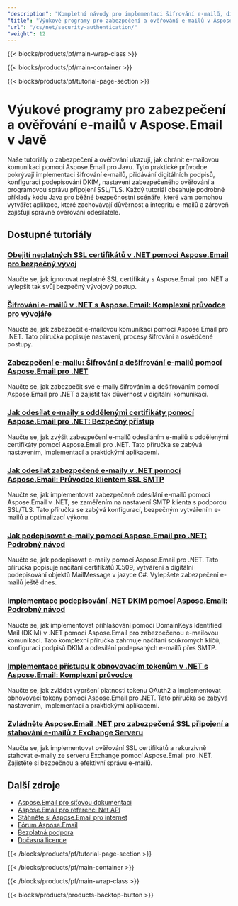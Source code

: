 ```yaml
---
"description": "Kompletní návody pro implementaci šifrování e-mailů, digitálních podpisů, podepisování DKIM a bezpečného ověřování pomocí Aspose.Email pro Javu."
"title": "Výukové programy pro zabezpečení a ověřování e-mailů v Aspose.Email v Javě"
"url": "/cs/net/security-authentication/"
"weight": 12
---
```


{{< blocks/products/pf/main-wrap-class >}}

{{< blocks/products/pf/main-container >}}

{{< blocks/products/pf/tutorial-page-section >}}
# Výukové programy pro zabezpečení a ověřování e-mailů v Aspose.Email v Javě

Naše tutoriály o zabezpečení a ověřování ukazují, jak chránit e-mailovou komunikaci pomocí Aspose.Email pro Javu. Tyto praktické průvodce pokrývají implementaci šifrování e-mailů, přidávání digitálních podpisů, konfiguraci podepisování DKIM, nastavení zabezpečeného ověřování a programovou správu připojení SSL/TLS. Každý tutoriál obsahuje podrobné příklady kódu Java pro běžné bezpečnostní scénáře, které vám pomohou vytvářet aplikace, které zachovávají důvěrnost a integritu e-mailů a zároveň zajišťují správné ověřování odesílatele.

## Dostupné tutoriály

### [Obejití neplatných SSL certifikátů v .NET pomocí Aspose.Email pro bezpečný vývoj](./handle-invalid-ssl-certificates-aspose-email-net/)
Naučte se, jak ignorovat neplatné SSL certifikáty s Aspose.Email pro .NET a vylepšit tak svůj bezpečný vývojový postup.

### [Šifrování e-mailů v .NET s Aspose.Email: Komplexní průvodce pro vývojáře](./email-encryption-aspose-email-net-guide/)
Naučte se, jak zabezpečit e-mailovou komunikaci pomocí Aspose.Email pro .NET. Tato příručka popisuje nastavení, procesy šifrování a osvědčené postupy.

### [Zabezpečení e-mailu: Šifrování a dešifrování e-mailů pomocí Aspose.Email pro .NET](./email-security-aspose-email-net/)
Naučte se, jak zabezpečit své e-maily šifrováním a dešifrováním pomocí Aspose.Email pro .NET a zajistit tak důvěrnost v digitální komunikaci.

### [Jak odesílat e-maily s oddělenými certifikáty pomocí Aspose.Email pro .NET: Bezpečný přístup](./send-email-detached-certificate-aspose-net/)
Naučte se, jak zvýšit zabezpečení e-mailů odesíláním e-mailů s oddělenými certifikáty pomocí Aspose.Email pro .NET. Tato příručka se zabývá nastavením, implementací a praktickými aplikacemi.

### [Jak odesílat zabezpečené e-maily v .NET pomocí Aspose.Email: Průvodce klientem SSL SMTP](./secure-email-sending-net-aspose-email/)
Naučte se, jak implementovat zabezpečené odesílání e-mailů pomocí Aspose.Email v .NET, se zaměřením na nastavení SMTP klienta s podporou SSL/TLS. Tato příručka se zabývá konfigurací, bezpečným vytvářením e-mailů a optimalizací výkonu.

### [Jak podepisovat e-maily pomocí Aspose.Email pro .NET: Podrobný návod](./sign-emails-aspose-email-net-guide/)
Naučte se, jak podepisovat e-maily pomocí Aspose.Email pro .NET. Tato příručka popisuje načítání certifikátů X.509, vytváření a digitální podepisování objektů MailMessage v jazyce C#. Vylepšete zabezpečení e-mailů ještě dnes.

### [Implementace podepisování .NET DKIM pomocí Aspose.Email: Podrobný návod](./implement-net-dkim-email-signing-asposeemail/)
Naučte se, jak implementovat přihlašování pomocí DomainKeys Identified Mail (DKIM) v .NET pomocí Aspose.Email pro zabezpečenou e-mailovou komunikaci. Tato komplexní příručka zahrnuje načítání soukromých klíčů, konfiguraci podpisů DKIM a odesílání podepsaných e-mailů přes SMTP.

### [Implementace přístupu k obnovovacím tokenům v .NET s Aspose.Email: Komplexní průvodce](./net-oauth2-refresh-token-aspose-email/)
Naučte se, jak zvládat vypršení platnosti tokenu OAuth2 a implementovat obnovovací tokeny pomocí Aspose.Email pro .NET. Tato příručka se zabývá nastavením, implementací a praktickými aplikacemi.

### [Zvládněte Aspose.Email .NET pro zabezpečená SSL připojení a stahování e-mailů z Exchange Serveru](./master-aspose-email-dotnet-ssl-download-exchange/)
Naučte se, jak implementovat ověřování SSL certifikátů a rekurzivně stahovat e-maily ze serveru Exchange pomocí Aspose.Email pro .NET. Zajistěte si bezpečnou a efektivní správu e-mailů.

## Další zdroje

- [Aspose.Email pro síťovou dokumentaci](https://docs.aspose.com/email/net/)
- [Aspose.Email pro referenci Net API](https://reference.aspose.com/email/net/)
- [Stáhněte si Aspose.Email pro internet](https://releases.aspose.com/email/net/)
- [Fórum Aspose.Email](https://forum.aspose.com/c/email)
- [Bezplatná podpora](https://forum.aspose.com/)
- [Dočasná licence](https://purchase.aspose.com/temporary-license/)

{{< /blocks/products/pf/tutorial-page-section >}}

{{< /blocks/products/pf/main-container >}}

{{< /blocks/products/pf/main-wrap-class >}}

{{< blocks/products/products-backtop-button >}}